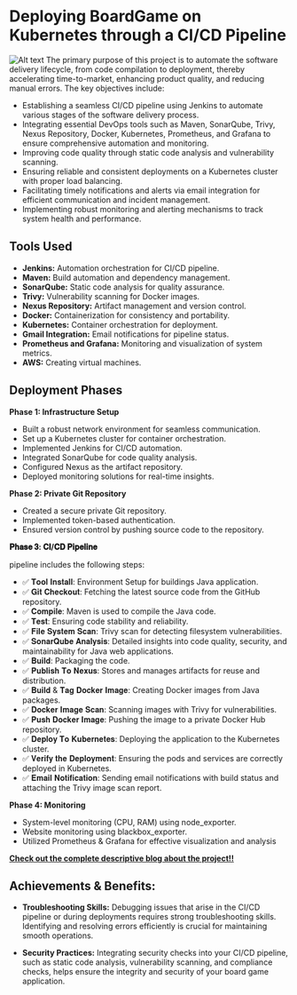 # Deploying BoardGame on Kubernetes through a CI/CD Pipeline


![Alt text](https://github.com/anandkumarrai02/BoardGame-Kube-Automator/blob/main/Deployment-Phases/Img/Screenshot%202024-08-04%20021642.png)
The primary purpose of this project is to automate the software delivery lifecycle, from code compilation to deployment, thereby accelerating time-to-market, enhancing product quality, and reducing manual errors. The key objectives include:

- Establishing a seamless CI/CD pipeline using Jenkins to automate various stages of the software delivery process.
- Integrating essential DevOps tools such as Maven, SonarQube, Trivy, Nexus Repository, Docker, Kubernetes, Prometheus, and Grafana to ensure comprehensive automation and monitoring.
- Improving code quality through static code analysis and vulnerability scanning.
- Ensuring reliable and consistent deployments on a Kubernetes cluster with proper load balancing.
- Facilitating timely notifications and alerts via email integration for efficient communication and incident management.
- Implementing robust monitoring and alerting mechanisms to track system health and performance.

## Tools Used
- **Jenkins:** Automation orchestration for CI/CD pipeline.
- **Maven:** Build automation and dependency management.
- **SonarQube:** Static code analysis for quality assurance.
- **Trivy:** Vulnerability scanning for Docker images.
- **Nexus Repository:** Artifact management and version control.
- **Docker:** Containerization for consistency and portability.
- **Kubernetes:** Container orchestration for deployment.
- **Gmail Integration:** Email notifications for pipeline status.
- **Prometheus and Grafana:** Monitoring and visualization of system metrics.
- **AWS:** Creating virtual machines.

## Deployment Phases

**Phase 1: Infrastructure Setup**
- Built a robust network environment for seamless communication.
- Set up a Kubernetes cluster for container orchestration.
- Implemented Jenkins for CI/CD automation.
- Integrated SonarQube for code quality analysis.
- Configured Nexus as the artifact repository.
- Deployed monitoring solutions for real-time insights.

**Phase 2: Private Git Repository**
- Created a secure private Git repository.
- Implemented token-based authentication.
- Ensured version control by pushing source code to the repository.

**𝐏𝐡𝐚𝐬𝐞 𝟑: 𝐂𝐈/𝐂𝐃 𝐏𝐢𝐩𝐞𝐥𝐢𝐧𝐞**

pipeline includes the following steps:
 - ✅ 𝐓𝐨𝐨𝐥 𝐈𝐧𝐬𝐭𝐚𝐥𝐥: Environment Setup for buildings Java application.
 - ✅ 𝐆𝐢𝐭 𝐂𝐡𝐞𝐜𝐤𝐨𝐮𝐭: Fetching the latest source code from the GitHub repository.
 - ✅ 𝐂𝐨𝐦𝐩𝐢𝐥𝐞: Maven is used to compile the Java code.
 - ✅ 𝐓𝐞𝐬𝐭: Ensuring code stability and reliability.
 - ✅ 𝐅𝐢𝐥𝐞 𝐒𝐲𝐬𝐭𝐞𝐦 𝐒𝐜𝐚𝐧: Trivy scan for detecting filesystem vulnerabilities.
 - ✅ 𝐒𝐨𝐧𝐚𝐫𝐐𝐮𝐛𝐞 𝐀𝐧𝐚𝐥𝐲𝐬𝐢𝐬: Detailed insights into code quality, security, and maintainability for Java web applications.
 - ✅ 𝐁𝐮𝐢𝐥𝐝: Packaging the code.
 - ✅ 𝐏𝐮𝐛𝐥𝐢𝐬𝐡 𝐓𝐨 𝐍𝐞𝐱𝐮𝐬: Stores and manages artifacts for reuse and distribution.
 - ✅ 𝐁𝐮𝐢𝐥𝐝 & 𝐓𝐚𝐠 𝐃𝐨𝐜𝐤𝐞𝐫 𝐈𝐦𝐚𝐠𝐞: Creating Docker images from Java packages.
 - ✅ 𝐃𝐨𝐜𝐤𝐞𝐫 𝐈𝐦𝐚𝐠𝐞 𝐒𝐜𝐚𝐧: Scanning images with Trivy for vulnerabilities.
 - ✅ 𝐏𝐮𝐬𝐡 𝐃𝐨𝐜𝐤𝐞𝐫 𝐈𝐦𝐚𝐠𝐞: Pushing the image to a private Docker Hub repository.
 - ✅ 𝐃𝐞𝐩𝐥𝐨𝐲 𝐓𝐨 𝐊𝐮𝐛𝐞𝐫𝐧𝐞𝐭𝐞𝐬: Deploying the application to the Kubernetes cluster.
 - ✅ 𝐕𝐞𝐫𝐢𝐟𝐲 𝐭𝐡𝐞 𝐃𝐞𝐩𝐥𝐨𝐲𝐦𝐞𝐧𝐭: Ensuring the pods and services are correctly deployed in Kubernetes.
 - ✅ 𝐄𝐦𝐚𝐢𝐥 𝐍𝐨𝐭𝐢𝐟𝐢𝐜𝐚𝐭𝐢𝐨𝐧: Sending email notifications with build status and attaching the Trivy image scan report.

**Phase 4: Monitoring**
- System-level monitoring (CPU, RAM) using node_exporter.
- Website monitoring using blackbox_exporter.
- Utilized Prometheus & Grafana for effective visualization and analysis
  

**[Check out the complete descriptive blog about the project!!](https://drive.google.com/file/d/1DapGlwQqWUzqlOgzgsl-ULP5RfdAFFZb/view?usp=sharing)**

## Achievements & Benefits:

- **Troubleshooting Skills:** Debugging issues that arise in the CI/CD pipeline or during deployments requires strong troubleshooting skills. Identifying and resolving errors efficiently is crucial for maintaining smooth operations.

- **Security Practices:** Integrating security checks into your CI/CD pipeline, such as static code analysis, vulnerability scanning, and compliance checks, helps ensure the integrity and security of your board game application.


